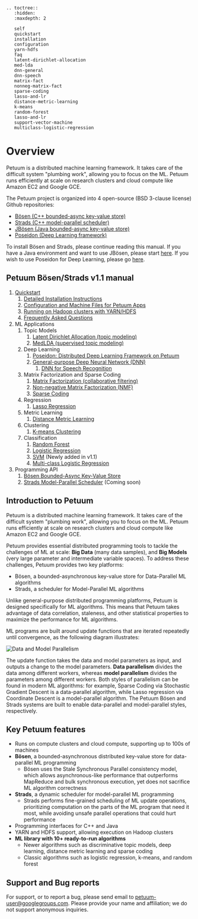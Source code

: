 ```eval_rst
.. toctree::
   :hidden:
   :maxdepth: 2
   
   self
   quickstart
   installation
   configuration
   yarn-hdfs
   faq
   latent-dirichlet-allocation
   med-lda
   dnn-general
   dnn-speech
   matrix-fact
   nonneg-matrix-fact
   sparse-coding
   lasso-and-lr
   distance-metric-learning
   k-means
   random-forest
   lasso-and-lr
   support-vector-machine
   multiclass-logistic-regression
```

# Overview

Petuum is a distributed machine learning framework. It takes care of the difficult system "plumbing work", allowing you to focus on the ML. Petuum runs efficiently at scale on research clusters and cloud compute like Amazon EC2 and Google GCE.

The Petuum project is organized into 4 open-source (BSD 3-clause license) Github repositories:
* [Bösen (C++ bounded-async key-value store)](https://github.com/petuum/bosen)
* [Strads (C++ model-parallel scheduler)](https://github.com/petuum/strads)
* [JBösen (Java bounded-async key-value store)](https://github.com/petuum/jbosen)
* [Poseidon (Deep Learning framework)](https://github.com/petuum/poseidon)

To install Bösen and Strads, please continue reading this manual. If you have a Java environment and want to use JBösen, please start [here](https://github.com/petuum/jbosen/wiki). If you wish to use Poseidon for Deep Learning, please go [here](https://github.com/petuum/poseidon/wiki).

## Petuum Bösen/Strads v1.1 manual

1. [Quickstart](quickstart.md)
    1. [Detailed Installation Instructions](installation.md)
    1. [Configuration and Machine Files for Petuum Apps](configuration.md)
    1. [Running on Hadoop clusters with YARN/HDFS](yarn-hdfs.md)
    1. [Frequently Asked Questions](faq.md)
1. ML Applications
    1. Topic Models
        1. [Latent Dirichlet Allocation (topic modeling)](latent-dirichlet-allocation.md)
        1. [MedLDA (supervised topic modeling)](med-lda.md)
    1. Deep Learning
        1. [Poseidon: Distributed Deep Learning Framework on Petuum](https://github.com/petuum/poseidon/wiki)
        1. [General-purpose Deep Neural Network (DNN)](dnn-general.md)
            1. [DNN for Speech Recognition](dnn-speech.md)
    1. Matrix Factorization and Sparse Coding
        1. [Matrix Factorization (collaborative filtering)](matrix-fact.md)
        1. [Non-negative Matrix Factorization (NMF)](nonneg-matrix-fact.md)
        1. [Sparse Coding](sparse-coding.md)
    1. Regression
        1. [Lasso Regression](lasso-and-lr.md)
    1. Metric Learning
        1. [Distance Metric Learning](distance-metric-learning.md)
    1. Clustering
        1. [K-means Clustering](k-means.md)
    1. Classification
        1. [Random Forest](random-forest.md)
        1. [Logistic Regression](lasso-and-lr.md)
        1. [SVM](support-vector-machine.md) (Newly added in v1.1)
        1. [Multi-class Logistic Regression](multiclass-logistic-regression.md)
1. Programming API
    1. [Bösen Bounded-Async Key-Value Store](Bosen-Bounded-Async-Key-Value-Store)
    1. [Strads Model-Parallel Scheduler](STRADS-Model-Parallel-Scheduler) (Coming soon)

## Introduction to Petuum

Petuum is a distributed machine learning framework. It takes care of the difficult system "plumbing work", allowing you to focus on the ML. Petuum runs efficiently at scale on research clusters and cloud compute like Amazon EC2 and Google GCE.

Petuum provides essential distributed programming tools to tackle the challenges of ML at scale: **Big Data** (many data samples), and **Big Models** (very large parameter and intermediate variable spaces). To address these challenges, Petuum provides two key platforms:

* Bösen, a bounded-asynchronous key-value store for Data-Parallel ML algorithms
* Strads, a scheduler for Model-Parallel ML algorithms

Unlike general-purpose distributed programming platforms, Petuum is designed specifically for ML algorithms. This means that Petuum takes advantage of data correlation, staleness, and other statistical properties to maximize the performance for ML algorithms.

ML programs are built around update functions that are iterated repeatedly until convergence, as the following diagram illustrates:

![Data and Model Parallelism](http://petuum.org/images/data_model_parallelism.png)

The update function takes the data and model parameters as input, and outputs a change to the model parameters. **Data parallelism** divides the data among different workers, whereas **model parallelism** divides the parameters among different workers. Both styles of parallelism can be found in modern ML algorithms: for example, Sparse Coding via Stochastic Gradient Descent is a data-parallel algorithm, while Lasso regression via Coordinate Descent is a model-parallel algorithm. The Petuum Bösen and Strads systems are built to enable data-parallel and model-parallel styles, respectively.

## Key Petuum features

* Runs on compute clusters and cloud compute, supporting up to 100s of machines
* **Bösen**, a bounded-asynchronous distributed key-value store for data-parallel ML programming
  * Bösen uses the Stale Synchronous Parallel consistency model, which allows asynchronous-like performance that outperforms MapReduce and bulk synchronous execution, yet does not sacrifice ML algorithm correctness
* **Strads**, a dynamic scheduler for model-parallel ML programming
  * Strads performs fine-grained scheduling of ML update operations, prioritizing computation on the parts of the ML program that need it most, while avoiding unsafe parallel operations that could hurt performance
* Programming interfaces for C++ and Java
* YARN and HDFS support, allowing execution on Hadoop clusters
* **ML library with 10+ ready-to-run algorithms**
  * Newer algorithms such as discriminative topic models, deep learning, distance metric learning and sparse coding
  * Classic algorithms such as logistic regression, k-means, and random forest

## Support and Bug reports

For support, or to report a bug, please send email to petuum-user@googlegroups.com. Please provide your name and affiliation; we do not support anonymous inquiries.
